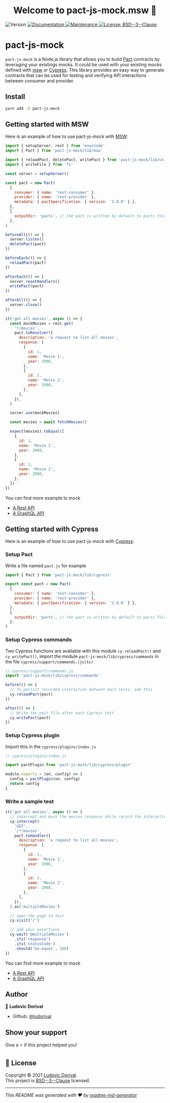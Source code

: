 <h1 align="center">Welcome to pact-js-mock.msw 👋</h1>
<p>
  <img alt="Version" src="https://img.shields.io/github/v/release/ludorival/pact-js-mock" />
  <a href="https://github.com/ludorival/pact-js-mock/#readme" target="_blank">
    <img alt="Documentation" src="https://img.shields.io/badge/documentation-yes-brightgreen.svg" />
  </a>
  <a href="https://github.com/ludorival/pact-js-mock/graphs/commit-activity" target="_blank">
    <img alt="Maintenance" src="https://img.shields.io/badge/Maintained%3F-yes-green.svg" />
  </a>
  <a href="https://github.com/ludorival/pact-js-mock/blob/master/LICENSE" target="_blank">
    <img alt="License: BSD--3--Clause" src="https://img.shields.io/github/license/ludorival/pact-js-mock" />
  </a>
</p>

# pact-js-mock

`pact-js-mock` is a Node.js library that allows you to build [Pact](https://docs.pact.io/) contracts by leveraging your existings mocks. It could be used with your existing mocks defined with [msw](https://mswjs.io/) or [Cypress](https://www.cypress.io/). This library provides an easy way to generate contracts that can be used for testing and verifying API interactions between consumer and provider.

## Install

```sh
yarn add -D pact-js-mock
```

## Getting started with MSW

Here is an example of how to use pact-js-mock with [MSW](https://mswjs.io/):

```js
import { setupServer, rest } from 'msw/node'
import { Pact } from 'pact-js-mock/lib/msw'

import { reloadPact, deletePact, writePact } from 'pact-js-mock/lib/utils'
import { writeFile } from 'fs'

const server = setupServer()

const pact = new Pact(
  {
    consumer: { name: 'test-consumer' },
    provider: { name: 'rest-provider' },
    metadata: { pactSpecification: { version: '2.0.0' } },
  },
  {
    outputDir: 'pacts', // the pact is written by default to pacts folder
  },
)

beforeAll(() => {
  server.listen()
  deletePact(pact)
})

beforeEach(() => {
  reloadPact(pact)
})

afterEach(() => {
  server.resetHandlers()
  writePact(pact)
})

afterAll(() => {
  server.close()
})

it('get all movies', async () => {
  const mockMovies = rest.get(
    '*/movies',
    pact.toResolver({
      description: 'a request to list all movies',
      response: [
        {
          id: 1,
          name: 'Movie 1',
          year: 2008,
        },
        {
          id: 2,
          name: 'Movie 2',
          year: 2008,
        },
      ],
    }),
  )

  server.use(mockMovies)

  const movies = await fetchMovies()

  expect(movies).toEqual([
    {
      id: 1,
      name: 'Movie 1',
      year: 2008,
    },
    {
      id: 2,
      name: 'Movie 2',
      year: 2008,
    },
  ])
})
```

You can find more example to mock

- [A Rest API](./src/msw/test/rest/rest.client.test.ts)
- [A GraphQL API](./src/msw/test/graphql/graphql.client.test.ts)

## Getting started with Cypress

Here is an example of how to use pact-js-mock with [Cypress](https://www.cypress.io/):

### Setup Pact

Write a file named `pact.js` for example

```js
import { Pact } from 'pact-js-mock/lib/cypress'

export const pact = new Pact(
  {
    consumer: { name: 'test-consumer' },
    provider: { name: 'rest-provider' },
    metadata: { pactSpecification: { version: '2.0.0' } },
  },
  {
    outputDir: 'pacts', // the pact is written by default to pacts folder
  },
)
```

### Setup Cypress commands

Two Cypress functions are available with this module `cy.reloadPact()` and `cy.writePact()`, import the module `pact-js-mock/lib/cypress/commands` in the file `cypress/support/commands.(js|ts)`

```js
// cypress/support/commands.js
import 'pact-js-mock/lib/cypress/commands'

before(() => {
  // To persist recorded interaction between each tests, add this
  cy.reloadPact(pact)
})

after(() => {
  // Write the pact file after each Cypress test
  cy.writePact(pact)
})
```

### Setup Cypress plugin

Import this in the `cypress/plugins/index.js`

```js
// cypress/plugins/index.js

import pactPlugin from 'pact-js-mock/lib/cypress/plugin'

module.exports = (on, config) => {
  config = pactPlugin(on, config)
  return config
}
```

### Write a sample test

```js
it('get all movies', async () => {
  // intercept and mock the movies response while record the interaction
  cy.intercept(
    'GET',
    `/*/movies`,
    pact.toHandler({
      description: 'a request to list all movies',
      response: [
        {
          id: 1,
          name: 'Movie 1',
          year: 2008,
        },
        {
          id: 2,
          name: 'Movie 2',
          year: 2008,
        },
      ],
    }),
  ).as('multipleMovies')

  // open the page to test
  cy.visit('/')

  // add your assertions
  cy.wait('@multipleMovies')
    .its('response')
    .its('statusCode')
    .should('be.equal', 200)
})
```

You can find more example to mock

- [A Rest API](./src/cypress/test/rest/rest.client.cy.tsx)
- [A GraphQL API](./src/cypress/test/graphql/graphql.client.cy.tsx)

## Author

👤 **Ludovic Dorival**

- Github: [@ludorival](https://github.com/ludorival)

## Show your support

Give a ⭐️ if this project helped you!

## 📝 License

Copyright © 2021 [Ludovic Dorival](https://github.com/ludorival).<br />
This project is [BSD--3--Clause](https://github.com/ludorival/pact-js-mock/msw/blob/master/LICENSE) licensed.

---

_This README was generated with ❤️ by [readme-md-generator](https://github.com/kefranabg/readme-md-generator)_
